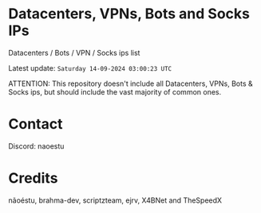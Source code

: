 # Datacenters, VPNs, Bots and Socks IPs
 
Datacenters / Bots / VPN / Socks ips list

Latest update: `Saturday 14-09-2024 03:00:23 UTC` 

ATTENTION: This repository doesn't include all Datacenters, VPNs, Bots & Socks ips, 
but should include the vast majority of common ones.

# Contact
Discord: naoestu

# Credits
nãoéstu, brahma-dev, scriptzteam, ejrv, X4BNet and TheSpeedX
